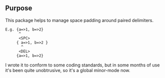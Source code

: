 ## Purpose

This package helps to manage space padding around paired delimiters.

    E.g. {a=>1, b=>2}
          ^
          <SPC>
         { a=>1, b=>2 }
           ^
          <DEL>
         {a=>1, b=>2}

I wrote it to conform to some coding standards, but in some months of use it's
been quite unobtrusive, so it's a global minor-mode now.
